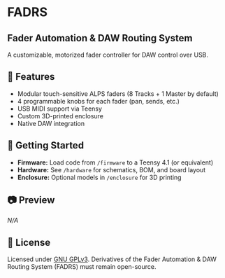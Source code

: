 # FADRS
## Fader Automation & DAW Routing System

A customizable, motorized fader controller for DAW control over USB.

## 🔧 Features
- Modular touch-sensitive ALPS faders (8 Tracks + 1 Master by default)
- 4 programmable knobs for each fader (pan, sends, etc.)
- USB MIDI support via Teensy
- Custom 3D-printed enclosure
- Native DAW integration

## 🚀 Getting Started
- **Firmware:** Load code from `/firmware` to a Teensy 4.1 (or equivalent)
- **Hardware:** See `/hardware` for schematics, BOM, and board layout
- **Enclosure:** Optional models in `/enclosure` for 3D printing

## 📷 Preview
*N/A*


## 📜 License
Licensed under [GNU GPLv3](LICENSE). Derivatives of the Fader Automation & DAW Routing System (FADRS) must remain open-source.
